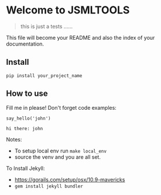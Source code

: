 # Welcome to JSMLTOOLS
> this is just a tests ......


This file will become your README and also the index of your documentation.

## Install

`pip install your_project_name`

## How to use

Fill me in please! Don't forget code examples:

```
say_hello('john')
```

    hi there: john


Notes:
* To setup local env run `make local_env`
* source the venv and you are all set.


To Install Jekyll:
* https://gorails.com/setup/osx/10.9-mavericks
* `gem install jekyll bundler`